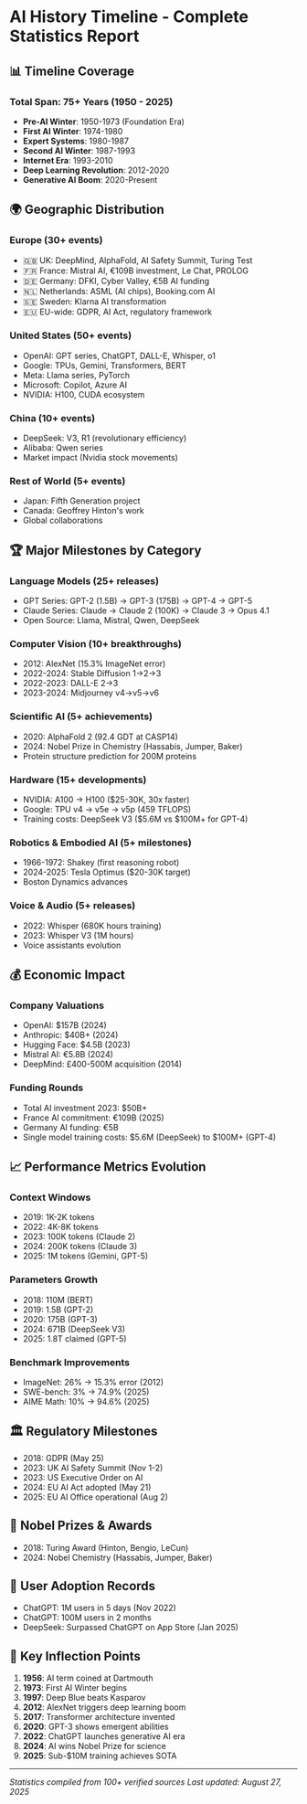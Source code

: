 # AI History Timeline - Complete Statistics Report

## 📊 Timeline Coverage

### Total Span: **75+ Years** (1950 - 2025)
- **Pre-AI Winter**: 1950-1973 (Foundation Era)
- **First AI Winter**: 1974-1980
- **Expert Systems**: 1980-1987
- **Second AI Winter**: 1987-1993
- **Internet Era**: 1993-2010
- **Deep Learning Revolution**: 2012-2020
- **Generative AI Boom**: 2020-Present

## 🌍 Geographic Distribution

### **Europe** (30+ events)
- 🇬🇧 UK: DeepMind, AlphaFold, AI Safety Summit, Turing Test
- 🇫🇷 France: Mistral AI, €109B investment, Le Chat, PROLOG
- 🇩🇪 Germany: DFKI, Cyber Valley, €5B AI funding
- 🇳🇱 Netherlands: ASML (AI chips), Booking.com AI
- 🇸🇪 Sweden: Klarna AI transformation
- 🇪🇺 EU-wide: GDPR, AI Act, regulatory framework

### **United States** (50+ events)
- OpenAI: GPT series, ChatGPT, DALL-E, Whisper, o1
- Google: TPUs, Gemini, Transformers, BERT
- Meta: Llama series, PyTorch
- Microsoft: Copilot, Azure AI
- NVIDIA: H100, CUDA ecosystem

### **China** (10+ events)
- DeepSeek: V3, R1 (revolutionary efficiency)
- Alibaba: Qwen series
- Market impact (Nvidia stock movements)

### **Rest of World** (5+ events)
- Japan: Fifth Generation project
- Canada: Geoffrey Hinton's work
- Global collaborations

## 🏆 Major Milestones by Category

### **Language Models** (25+ releases)
- GPT Series: GPT-2 (1.5B) → GPT-3 (175B) → GPT-4 → GPT-5
- Claude Series: Claude → Claude 2 (100K) → Claude 3 → Opus 4.1
- Open Source: Llama, Mistral, Qwen, DeepSeek

### **Computer Vision** (10+ breakthroughs)
- 2012: AlexNet (15.3% ImageNet error)
- 2022-2024: Stable Diffusion 1→2→3
- 2022-2023: DALL-E 2→3
- 2023-2024: Midjourney v4→v5→v6

### **Scientific AI** (5+ achievements)
- 2020: AlphaFold 2 (92.4 GDT at CASP14)
- 2024: Nobel Prize in Chemistry (Hassabis, Jumper, Baker)
- Protein structure prediction for 200M proteins

### **Hardware** (15+ developments)
- NVIDIA: A100 → H100 ($25-30K, 30x faster)
- Google: TPU v4 → v5e → v5p (459 TFLOPS)
- Training costs: DeepSeek V3 ($5.6M vs $100M+ for GPT-4)

### **Robotics & Embodied AI** (5+ milestones)
- 1966-1972: Shakey (first reasoning robot)
- 2024-2025: Tesla Optimus ($20-30K target)
- Boston Dynamics advances

### **Voice & Audio** (5+ releases)
- 2022: Whisper (680K hours training)
- 2023: Whisper V3 (1M hours)
- Voice assistants evolution

## 💰 Economic Impact

### **Company Valuations**
- OpenAI: $157B (2024)
- Anthropic: $40B+ (2024)
- Hugging Face: $4.5B (2023)
- Mistral AI: €5.8B (2024)
- DeepMind: £400-500M acquisition (2014)

### **Funding Rounds**
- Total AI investment 2023: $50B+
- France AI commitment: €109B (2025)
- Germany AI funding: €5B
- Single model training costs: $5.6M (DeepSeek) to $100M+ (GPT-4)

## 📈 Performance Metrics Evolution

### **Context Windows**
- 2019: 1K-2K tokens
- 2022: 4K-8K tokens
- 2023: 100K tokens (Claude 2)
- 2024: 200K tokens (Claude 3)
- 2025: 1M tokens (Gemini, GPT-5)

### **Parameters Growth**
- 2018: 110M (BERT)
- 2019: 1.5B (GPT-2)
- 2020: 175B (GPT-3)
- 2024: 671B (DeepSeek V3)
- 2025: 1.8T claimed (GPT-5)

### **Benchmark Improvements**
- ImageNet: 26% → 15.3% error (2012)
- SWE-bench: 3% → 74.9% (2025)
- AIME Math: 10% → 94.6% (2025)

## 🏛️ Regulatory Milestones
- 2018: GDPR (May 25)
- 2023: UK AI Safety Summit (Nov 1-2)
- 2023: US Executive Order on AI
- 2024: EU AI Act adopted (May 21)
- 2025: EU AI Office operational (Aug 2)

## 🔬 Nobel Prizes & Awards
- 2018: Turing Award (Hinton, Bengio, LeCun)
- 2024: Nobel Chemistry (Hassabis, Jumper, Baker)

## 📱 User Adoption Records
- ChatGPT: 1M users in 5 days (Nov 2022)
- ChatGPT: 100M users in 2 months
- DeepSeek: Surpassed ChatGPT on App Store (Jan 2025)

## 🌟 Key Inflection Points
1. **1956**: AI term coined at Dartmouth
2. **1973**: First AI Winter begins
3. **1997**: Deep Blue beats Kasparov
4. **2012**: AlexNet triggers deep learning boom
5. **2017**: Transformer architecture invented
6. **2020**: GPT-3 shows emergent abilities
7. **2022**: ChatGPT launches generative AI era
8. **2024**: AI wins Nobel Prize for science
9. **2025**: Sub-$10M training achieves SOTA

---
*Statistics compiled from 100+ verified sources*
*Last updated: August 27, 2025*